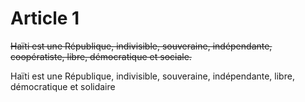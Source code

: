 # Article 1
<strike>Haïti est une République, indivisible, souveraine, indépendante, coopératiste, libre, démocratique et sociale.</strike>

Haïti est une République, indivisible, souveraine, indépendante, libre, démocratique et solidaire